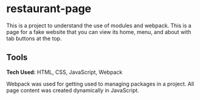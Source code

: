 # restaurant-page

This is a project to understand the use of modules and webpack. This is a page for a fake website that you can view its home, menu, and about with tab buttons at the top. 

## Tools ##
**Tech Used:** HTML, CSS, JavaScript, Webpack

Webpack was used for getting used to managing packages in a project. All page content was created dynamically in JavaScript.